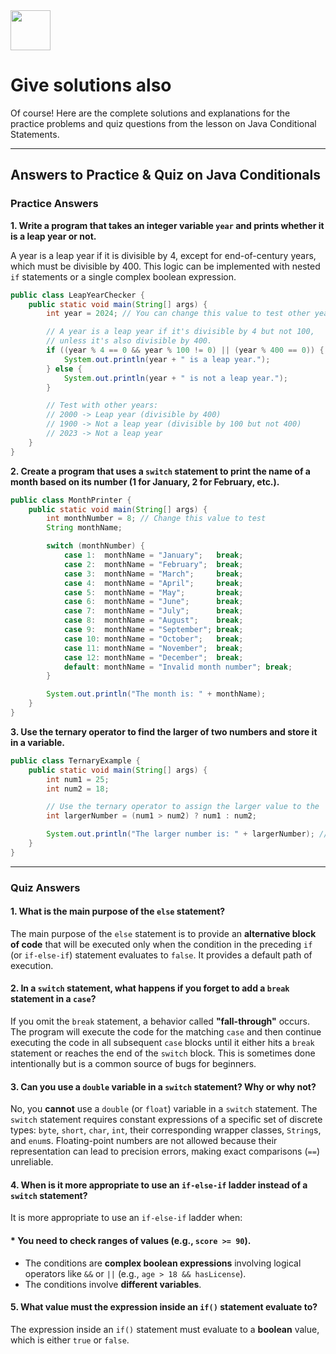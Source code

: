 <img src="https://r2cdn.perplexity.ai/pplx-full-logo-primary-dark%402x.png" style="height:64px;margin-right:32px"/>

# Give solutions also

Of course! Here are the complete solutions and explanations for the practice problems and quiz questions from the lesson on Java Conditional Statements.

***

## Answers to Practice \& Quiz on Java Conditionals

### **Practice Answers**

**1. Write a program that takes an integer variable `year` and prints whether it is a leap year or not.**

A year is a leap year if it is divisible by 4, except for end-of-century years, which must be divisible by 400. This logic can be implemented with nested `if` statements or a single complex boolean expression.

```java
public class LeapYearChecker {
    public static void main(String[] args) {
        int year = 2024; // You can change this value to test other years

        // A year is a leap year if it's divisible by 4 but not 100,
        // unless it's also divisible by 400.
        if ((year % 4 == 0 && year % 100 != 0) || (year % 400 == 0)) {
            System.out.println(year + " is a leap year.");
        } else {
            System.out.println(year + " is not a leap year.");
        }

        // Test with other years:
        // 2000 -> Leap year (divisible by 400)
        // 1900 -> Not a leap year (divisible by 100 but not 400)
        // 2023 -> Not a leap year
    }
}
```

**2. Create a program that uses a `switch` statement to print the name of a month based on its number (1 for January, 2 for February, etc.).**

```java
public class MonthPrinter {
    public static void main(String[] args) {
        int monthNumber = 8; // Change this value to test
        String monthName;

        switch (monthNumber) {
            case 1:  monthName = "January";   break;
            case 2:  monthName = "February";  break;
            case 3:  monthName = "March";     break;
            case 4:  monthName = "April";     break;
            case 5:  monthName = "May";       break;
            case 6:  monthName = "June";      break;
            case 7:  monthName = "July";      break;
            case 8:  monthName = "August";    break;
            case 9:  monthName = "September"; break;
            case 10: monthName = "October";   break;
            case 11: monthName = "November";  break;
            case 12: monthName = "December";  break;
            default: monthName = "Invalid month number"; break;
        }

        System.out.println("The month is: " + monthName);
    }
}
```

**3. Use the ternary operator to find the larger of two numbers and store it in a variable.**

```java
public class TernaryExample {
    public static void main(String[] args) {
        int num1 = 25;
        int num2 = 18;

        // Use the ternary operator to assign the larger value to the 'largerNumber' variable
        int largerNumber = (num1 > num2) ? num1 : num2;

        System.out.println("The larger number is: " + largerNumber); // Output: The larger number is: 25
    }
}
```


***

### **Quiz Answers**

#### **1. What is the main purpose of the `else` statement?**
The main purpose of the `else` statement is to provide an **alternative block of code** that will be executed only when the condition in the preceding `if` (or `if-else-if`) statement evaluates to `false`. It provides a default path of execution.

#### **2. In a `switch` statement, what happens if you forget to add a `break` statement in a `case`?**
If you omit the `break` statement, a behavior called **"fall-through"** occurs. The program will execute the code for the matching `case` and then continue executing the code in all subsequent `case` blocks until it either hits a `break` statement or reaches the end of the `switch` block. This is sometimes done intentionally but is a common source of bugs for beginners.

#### **3. Can you use a `double` variable in a `switch` statement? Why or why not?**
No, you **cannot** use a `double` (or `float`) variable in a `switch` statement. The `switch` statement requires constant expressions of a specific set of discrete types: `byte`, `short`, `char`, `int`, their corresponding wrapper classes, `String`s, and `enum`s. Floating-point numbers are not allowed because their representation can lead to precision errors, making exact comparisons (`==`) unreliable.

#### **4. When is it more appropriate to use an `if-else-if` ladder instead of a `switch` statement?**
It is more appropriate to use an `if-else-if` ladder when:

#### * You need to check **ranges of values** (e.g., `score >= 90`).
* The conditions are **complex boolean expressions** involving logical operators like `&&` or `||` (e.g., `age > 18 && hasLicense`).
* The conditions involve **different variables**.

#### **5. What value must the expression inside an `if()` statement evaluate to?**
The expression inside an `if()` statement must evaluate to a **boolean** value, which is either `true` or `false`.

